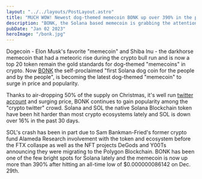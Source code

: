 ```yaml
---
layout: "../../layouts/PostLayout.astro"
title: "MUCH WOW! Newest dog-themed memecoin BONK up over 390% in the past three days!"
description: "BONK, the Solana based memecoin is grabbing the attention of crypto twitter degens"
pubDate: "Jan 02 2023"
heroImage: "/bonk.jpg"
---
```


Dogecoin - Elon Musk's favorite "memecoin" and Shiba Inu - the darkhorse memecoin that had a meteoric rise during the crypto bull run and is now a top 20 token remain the gold standards for dog-themed "memecoins" in crypto. Now [BONK](https://www.coingecko.com/en/coins/bonk) the self-proclaimed "first Solana dog coin for the people and by the people", is becoming the latest dog-themed "memecoin" to surge in price and popularity. 

Thanks to air-dropping 50% of the supply on Christmas, it's well run [twitter account](https://twitter.com/bonk_inu) and surging price, BONK continues to gain popularity among the "crypto twitter" crowd. Solana and SOL the native Solana Blockchain token have been hit harder than most crypto ecosystems lately and SOL is down over 16% in the past 30 days. 

SOL's crash has been in part due to Sam Bankman-Fried's former crypto fund Alameda Research involvement with the token and ecosystem before the FTX collaspe as well as the NFT projects DeGods and Y00Ts announcing they were migrating to the Polygon Blockchain.
BONK has been one of the few bright spots for Solana lately and the memecoin is now up more than 390% after hitting an all-time low of $0.000000086142 on Dec. 29th. 
